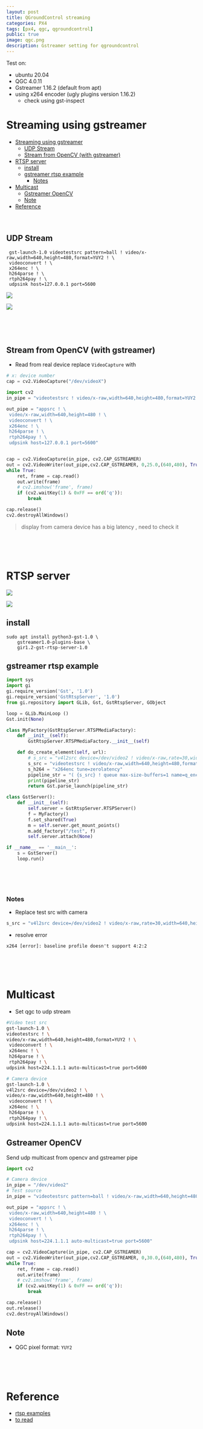 ```yaml
---
layout: post
title: QGroundControl streaming
categories: PX4
tags: [px4, qgc, qgroundcontrol]
public: true
image: qgc.png
description: Gstreamer setting for qgroundcontrol
---
```


Test on: 
- ubuntu 20.04
- QGC 4.0.11
- Gstreamer 1.16.2 (default from apt)
- using x264 encoder (ugly plugins version 1.16.2) 
  - check using gst-inspect


# Streaming using gstreamer
- [Streaming using gstreamer](#streaming-using-gstreamer)
  - [UDP Stream](#udp-stream)
  - [Stream from OpenCV (with gstreamer)](#stream-from-opencv-with-gstreamer)
- [RTSP server](#rtsp-server)
  - [install](#install)
  - [gstreamer rtsp example](#gstreamer-rtsp-example)
    - [Notes](#notes)
- [Multicast](#multicast)
  - [Gstreamer OpenCV](#gstreamer-opencv)
  - [Note](#note)
- [Reference](#reference)
&nbsp;  
&nbsp;  
&nbsp;  
## UDP Stream


``` 
 gst-launch-1.0 videotestsrc pattern=ball ! video/x-raw,width=640,height=480,format=YUY2 ! \
 videoconvert ! \
 x264enc ! \
 h264parse ! \
 rtph264pay ! \
 udpsink host=127.0.0.1 port=5600
```

![](/images/2020-06-29-10-36-01.png)

![](/images/2020-06-29-10-37-32.png)

&nbsp;  
&nbsp;  
&nbsp;  
## Stream from OpenCV (with gstreamer)
- Read from real device replace `VideoCapture` with

```python
# x: device number
cap = cv2.VideoCapture("/dev/videoX")
```

```python
import cv2
in_pipe = "videotestsrc ! video/x-raw,width=640,height=480,format=YUY2 ! videoconvert ! appsink"

out_pipe = "appsrc ! \
 video/x-raw,width=640,height=480 ! \
 videoconvert ! \
 x264enc ! \
 h264parse ! \
 rtph264pay ! \
 udpsink host=127.0.0.1 port=5600"


cap = cv2.VideoCapture(in_pipe, cv2.CAP_GSTREAMER)
out = cv2.VideoWriter(out_pipe,cv2.CAP_GSTREAMER, 0,25.0,(640,480), True)
while True:
    ret, frame = cap.read()
    out.write(frame)
    # cv2.imshow('frame', frame)
    if (cv2.waitKey(1) & 0xFF == ord('q')):
        break

cap.release()
cv2.destroyAllWindows()
```

> display from camera device has a big latency , need to check it 

&nbsp;  
&nbsp;  
&nbsp;  
# RTSP server

![](/images/2021-01-02-20-15-07.png)

![](/images/2021-01-02-20-22-19.png)


## install
```
sudo apt install python3-gst-1.0 \
    gstreamer1.0-plugins-base \
    gir1.2-gst-rtsp-server-1.0
```

## gstreamer rtsp example

```python
import sys
import gi
gi.require_version('Gst', '1.0')
gi.require_version('GstRtspServer', '1.0')
from gi.repository import GLib, Gst, GstRtspServer, GObject

loop = GLib.MainLoop ()
Gst.init(None)

class MyFactory(GstRtspServer.RTSPMediaFactory):
	def __init__(self):
		GstRtspServer.RTSPMediaFactory.__init__(self)

	def do_create_element(self, url):
		# s_src = "v4l2src device=/dev/video2 ! video/x-raw,rate=30,width=640,height=480 ! videoconvert ! video/x-raw"
		s_src = "videotestsrc ! video/x-raw,width=640,height=480,format=YUY2 ! videoconvert"
		s_h264 = "x264enc tune=zerolatency"
		pipeline_str = "( {s_src} ! queue max-size-buffers=1 name=q_enc ! {s_h264} ! rtph264pay name=pay0 pt=96 )".format(**locals())
		print(pipeline_str)
		return Gst.parse_launch(pipeline_str)

class GstServer():
	def __init__(self):
		self.server = GstRtspServer.RTSPServer()
		f = MyFactory()
		f.set_shared(True)
		m = self.server.get_mount_points()
		m.add_factory("/test", f)
		self.server.attach(None)

if __name__ == '__main__':
	s = GstServer()
	loop.run()
```
&nbsp;  
&nbsp;  
&nbsp;  
### Notes
- Replace test src with camera
  
```python
s_src = "v4l2src device=/dev/video2 ! video/x-raw,rate=30,width=640,height=480 ! videoconvert"
```

- resolve error

```
x264 [error]: baseline profile doesn't support 4:2:2
```
&nbsp;  
&nbsp;  
&nbsp; 
# Multicast
- Set qgc to udp stream


```bash
#Video test src
gst-launch-1.0 \
videotestsrc ! \
video/x-raw,width=640,height=480,format=YUY2 ! \
 videoconvert ! \
 x264enc ! \
 h264parse ! \
 rtph264pay ! \
udpsink host=224.1.1.1 auto-multicast=true port=5600
```

```bash
# Camera device
gst-launch-1.0 \
v4l2src device=/dev/video2 ! \
video/x-raw,width=640,height=480 ! \
 videoconvert ! \
 x264enc ! \
 h264parse ! \
 rtph264pay ! \
udpsink host=224.1.1.1 auto-multicast=true port=5600
```

## Gstreamer OpenCV
Send udp multicast from opencv and gstreamer pipe


```python
import cv2

# Camera device
in_pipe = "/dev/video2"
# Test source
in_pipe = "videotestsrc pattern=ball ! video/x-raw,width=640,height=480,format=YUY2 ! videoconvert ! appsink"

out_pipe = "appsrc ! \
 video/x-raw,width=640,height=480 ! \
 videoconvert ! \
 x264enc ! \
 h264parse ! \
 rtph264pay ! \
 udpsink host=224.1.1.1 auto-multicast=true port=5600"

cap = cv2.VideoCapture(in_pipe, cv2.CAP_GSTREAMER)
out = cv2.VideoWriter(out_pipe,cv2.CAP_GSTREAMER, 0,30.0,(640,480), True)
while True:
    ret, frame = cap.read()
    out.write(frame)
    # cv2.imshow('frame', frame)
    if (cv2.waitKey(1) & 0xFF == ord('q')):
        break

cap.release()
out.release()
cv2.destroyAllWindows()
```
## Note
- QGC pixel format: `YUY2`


&nbsp;  
&nbsp;  
&nbsp; 
# Reference
- [rtsp examples](https://github.com/tamaggo/gstreamer-examples)
- [to read](https://medium.com/@pratik.mungekar/stream-video-using-gstreamer-rtsp-server-ca498f4a54bd)